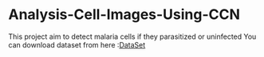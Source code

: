 # Analysis-Cell-Images-Using-CCN
This project aim to detect malaria cells if they parasitized or uninfected
You can download dataset from here :[DataSet](https://drive.google.com/file/d/1N1gcN8_5dZVlIejoC00QZLSZFhGoSoQb/view?usp=sharing)

